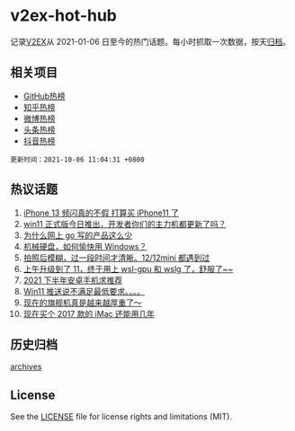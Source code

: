# v2ex-hot-hub

 记录[V2EX](https://www.v2ex.com/)从 2021-01-06 日至今的热门话题。每小时抓取一次数据，按天[归档](archives)。
 
 ## 相关项目

- [GitHub热榜](https://github.com/snaildev/github-hot-hub)
- [知乎热榜](https://github.com/snaildev/zhihu-hot-hub)
- [微博热榜](https://github.com/snaildev/weibo-hot-hub)
- [头条热榜](https://github.com/snaildev/toutiao-hot-hub)
- [抖音热榜](https://github.com/snaildev/douyin-hot-hub)


 `更新时间：2021-10-06 11:04:31 +0800`

## 热议话题

1. [iPhone 13 频闪真的不假 打算买 iPhone11 了](https://www.v2ex.com/t/805976)
1. [win11 正式版今日推出，开发者你们的主力机都更新了吗？](https://www.v2ex.com/t/805929)
1. [为什么网上 go 写的产品这么少](https://www.v2ex.com/t/806003)
1. [机械硬盘，如何愉快用 Windows？](https://www.v2ex.com/t/805963)
1. [拍照后模糊，过一段时间才清晰。12/12mini 都遇到过](https://www.v2ex.com/t/805965)
1. [上午升级到了 11，终于用上 wsl-gpu 和 wslg 了，舒服了~~](https://www.v2ex.com/t/805938)
1. [2021 下半年安卓手机求推荐](https://www.v2ex.com/t/805951)
1. [Win11 推送说不满足最低要求。。。。](https://www.v2ex.com/t/805975)
1. [现在的旗舰机真是越来越厚重了～](https://www.v2ex.com/t/805935)
1. [现在买个 2017 款的 iMac 还能用几年](https://www.v2ex.com/t/805993)

## 历史归档

[archives](archives)

## License

See the [LICENSE](LICENSE) file for license rights and limitations (MIT).
